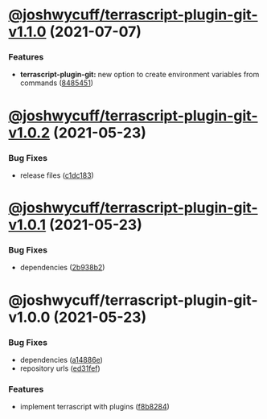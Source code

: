 # [@joshwycuff/terrascript-plugin-git-v1.1.0](https://github.com/joshwycuff/terrascript/compare/@joshwycuff/terrascript-plugin-git-v1.0.2...@joshwycuff/terrascript-plugin-git-v1.1.0) (2021-07-07)


### Features

* **terrascript-plugin-git:** new option to create environment variables from commands ([8485451](https://github.com/joshwycuff/terrascript/commit/8485451d4c933e8f5bd6a2a2b5874a55b21c5858))

# [@joshwycuff/terrascript-plugin-git-v1.0.2](https://github.com/joshwycuff/terrascript/compare/@joshwycuff/terrascript-plugin-git-v1.0.1...@joshwycuff/terrascript-plugin-git-v1.0.2) (2021-05-23)


### Bug Fixes

* release files ([c1dc183](https://github.com/joshwycuff/terrascript/commit/c1dc183d62b73db5674b06105d9827d64dcd64d7))

# [@joshwycuff/terrascript-plugin-git-v1.0.1](https://github.com/joshwycuff/terrascript/compare/@joshwycuff/terrascript-plugin-git-v1.0.0...@joshwycuff/terrascript-plugin-git-v1.0.1) (2021-05-23)


### Bug Fixes

* dependencies ([2b938b2](https://github.com/joshwycuff/terrascript/commit/2b938b2fc8c34e0f68113a2fa760a165978a3072))

# @joshwycuff/terrascript-plugin-git-v1.0.0 (2021-05-23)


### Bug Fixes

* dependencies ([a14886e](https://github.com/joshwycuff/terrascript/commit/a14886ec46641d88c3b29282357f2add7a84b2d2))
* repository urls ([ed31fef](https://github.com/joshwycuff/terrascript/commit/ed31fefdc4e0cf373f5cc19484e387f5e465468d))


### Features

* implement terrascript with plugins ([f8b8284](https://github.com/joshwycuff/terrascript/commit/f8b82845697e33dbafc0355a6e67c52d4982c4d0))
